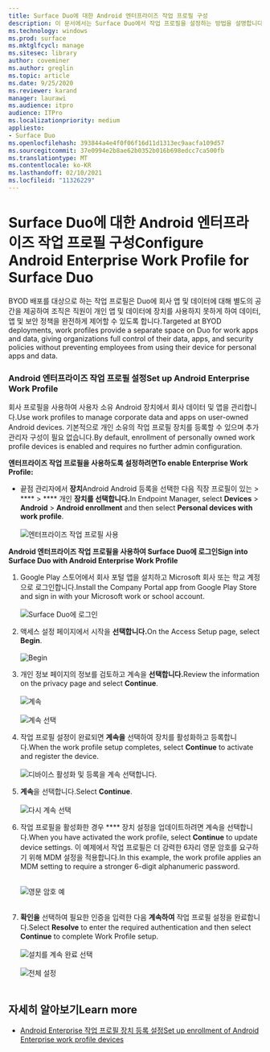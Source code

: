 ```yaml
---
title: Surface Duo에 대한 Android 엔터프라이즈 작업 프로필 구성
description: 이 문서에서는 Surface Duo에서 작업 프로필을 설정하는 방법을 설명합니다.
ms.technology: windows
ms.prod: surface
ms.mktglfcycl: manage
ms.sitesec: library
author: coveminer
ms.author: greglin
ms.topic: article
ms.date: 9/25/2020
ms.reviewer: karand
manager: laurawi
ms.audience: itpro
audience: ITPro
ms.localizationpriority: medium
appliesto:
- Surface Duo
ms.openlocfilehash: 393844a4e4f0f06f16d11d1313ec9aacfa109d57
ms.sourcegitcommit: 37e0994e2b8ae62b0352b016b698edcc7ca500fb
ms.translationtype: MT
ms.contentlocale: ko-KR
ms.lasthandoff: 02/10/2021
ms.locfileid: "11326229"
---
```

# <span data-ttu-id="6d854-103">Surface Duo에 대한 Android 엔터프라이즈 작업 프로필 구성</span><span class="sxs-lookup"><span data-stu-id="6d854-103">Configure Android Enterprise Work Profile for Surface Duo</span></span>

<span data-ttu-id="6d854-104">BYOD 배포를 대상으로 하는 작업 프로필은 Duo에 회사 앱 및 데이터에 대해 별도의 공간을 제공하여 조직은 직원이 개인 앱 및 데이터에 장치를 사용하지 못하게 하여 데이터, 앱 및 보안 정책을 완전하게 제어할 수 있도록 합니다.</span><span class="sxs-lookup"><span data-stu-id="6d854-104">Targeted at  BYOD deployments, work profiles provide a separate space on Duo for work apps and data, giving organizations full control of their data, apps, and security policies without preventing employees from using their device for personal apps and data.</span></span>

### <span data-ttu-id="6d854-105">Android 엔터프라이즈 작업 프로필 설정</span><span class="sxs-lookup"><span data-stu-id="6d854-105">Set up Android Enterprise Work Profile</span></span>

<span data-ttu-id="6d854-106">회사 프로필을 사용하여 사용자 소유 Android 장치에서 회사 데이터 및 앱을 관리합니다.</span><span class="sxs-lookup"><span data-stu-id="6d854-106">Use work profiles to manage corporate data and apps on user-owned Android devices.</span></span> <span data-ttu-id="6d854-107">기본적으로 개인 소유의 작업 프로필 장치를 등록할 수 있으며 추가 관리자 구성이 필요 없습니다.</span><span class="sxs-lookup"><span data-stu-id="6d854-107">By default, enrollment of personally owned work profile devices is enabled and requires no further admin configuration.</span></span>  

**<span data-ttu-id="6d854-108">엔터프라이즈 작업 프로필을 사용하도록 설정하려면</span><span class="sxs-lookup"><span data-stu-id="6d854-108">To enable Enterprise Work Profile:</span></span>**

- <span data-ttu-id="6d854-109">끝점 관리자에서 **장치**Android Android 등록을 선택한 다음 직장 프로필이 있는  >  \*\*\*\*  >  \*\*\*\* 개인 **장치를 선택합니다.**</span><span class="sxs-lookup"><span data-stu-id="6d854-109">In Endpoint Manager, select **Devices** > **Android** > **Android enrollment** and then select **Personal devices with work profile**.</span></span>
<br><br>
 ![엔터프라이즈 작업 프로필 사용](images/enroll-start.png)

 
**<span data-ttu-id="6d854-111">Android 엔터프라이즈 작업 프로필을 사용하여 Surface Duo에 로그인</span><span class="sxs-lookup"><span data-stu-id="6d854-111">Sign into Surface Duo with Android Enterprise Work Profile</span></span>**

1. <span data-ttu-id="6d854-112">Google Play 스토어에서 회사 포털 앱을 설치하고 Microsoft 회사 또는 학교 계정으로 로그인합니다.</span><span class="sxs-lookup"><span data-stu-id="6d854-112">Install the Company Portal app from Google Play Store and sign in with your Microsoft work or school account.</span></span><br><br>
![Surface Duo에 로그인](images/duo-wp-1.png)
 
2. <span data-ttu-id="6d854-114">액세스 설정 페이지에서 시작을 **선택합니다.**</span><span class="sxs-lookup"><span data-stu-id="6d854-114">On the Access Setup page, select **Begin**.</span></span><br><br>
![Begin](images/duo-wp-2.png)

3. <span data-ttu-id="6d854-116">개인 정보 페이지의 정보를 검토하고 계속을 **선택합니다.**</span><span class="sxs-lookup"><span data-stu-id="6d854-116">Review the information on the privacy page and select **Continue**.</span></span><br><br>
 ![계속](images/duo-wp-3.png)
<br><br>
 ![계속 선택](images/duo-wp-4.png)
 
4. <span data-ttu-id="6d854-119">작업 프로필 설정이 완료되면 **계속을** 선택하여 장치를 활성화하고 등록합니다.</span><span class="sxs-lookup"><span data-stu-id="6d854-119">When the work profile setup completes, select **Continue** to activate and register the device.</span></span><br><br>
 ![디바이스 활성화 및 등록을 계속 선택합니다.](images/duo-wp-5.png)

5. <span data-ttu-id="6d854-121">**계속**을 선택합니다.</span><span class="sxs-lookup"><span data-stu-id="6d854-121">Select **Continue**.</span></span><br><br>
 ![다시 계속 선택](images/duo-wp-6.png)

6. <span data-ttu-id="6d854-123">작업 프로필을 활성화한 경우 \*\*\*\* 장치 설정을 업데이트하려면 계속을 선택합니다.</span><span class="sxs-lookup"><span data-stu-id="6d854-123">When you have activated the work profile, select **Continue** to update device settings.</span></span> <span data-ttu-id="6d854-124">이 예제에서 작업 프로필은 더 강력한 6자리 영문 암호를 요구하기 위해 MDM 설정을 적용합니다.</span><span class="sxs-lookup"><span data-stu-id="6d854-124">In this example, the work profile applies an MDM setting to require a stronger 6-digit alphanumeric password.</span></span> <br><br>

     ![영문 암호 예](images/duo-wp-7.png)<br><br>
7. <span data-ttu-id="6d854-126">**확인을** 선택하여 필요한 인증을 입력한 다음 **계속하여** 작업 프로필 설정을 완료합니다.</span><span class="sxs-lookup"><span data-stu-id="6d854-126">Select **Resolve** to enter the required authentication and then select **Continue** to complete Work Profile setup.</span></span> <br><br>
     ![설치를 계속 완료 선택](images/duo-wp-8.png)<br><br>
     ![전체 설정](images/duo-wp-9.png)<br><br>

## <span data-ttu-id="6d854-129">자세히 알아보기</span><span class="sxs-lookup"><span data-stu-id="6d854-129">Learn more</span></span>

- [<span data-ttu-id="6d854-130">Android Enterprise 작업 프로필 장치 등록 설정</span><span class="sxs-lookup"><span data-stu-id="6d854-130">Set up enrollment of Android Enterprise work profile devices</span></span>](https://docs.microsoft.com/mem/intune/enrollment/android-work-profile-enroll)

